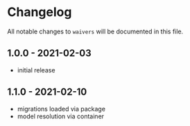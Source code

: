 # Changelog

All notable changes to `waivers` will be documented in this file.

## 1.0.0 - 2021-02-03

- initial release

## 1.1.0 - 2021-02-10

- migrations loaded via package
- model resolution via container
